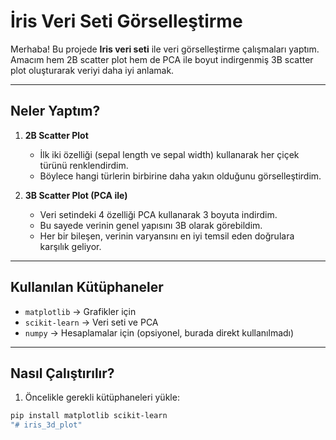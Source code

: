 # İris Veri Seti Görselleştirme

Merhaba! Bu projede **Iris veri seti** ile veri görselleştirme çalışmaları yaptım.  
Amacım hem 2B scatter plot hem de PCA ile boyut indirgenmiş 3B scatter plot oluşturarak veriyi daha iyi anlamak.

---

## Neler Yaptım?

1. **2B Scatter Plot**
   - İlk iki özelliği (sepal length ve sepal width) kullanarak her çiçek türünü renklendirdim.
   - Böylece hangi türlerin birbirine daha yakın olduğunu görselleştirdim.
   
2. **3B Scatter Plot (PCA ile)**
   - Veri setindeki 4 özelliği PCA kullanarak 3 boyuta indirdim.
   - Bu sayede verinin genel yapısını 3B olarak görebildim.
   - Her bir bileşen, verinin varyansını en iyi temsil eden doğrulara karşılık geliyor.

---

## Kullanılan Kütüphaneler

- `matplotlib` → Grafikler için
- `scikit-learn` → Veri seti ve PCA
- `numpy` → Hesaplamalar için (opsiyonel, burada direkt kullanılmadı)

---

## Nasıl Çalıştırılır?

1. Öncelikle gerekli kütüphaneleri yükle:
```bash
pip install matplotlib scikit-learn
"# iris_3d_plot" 
